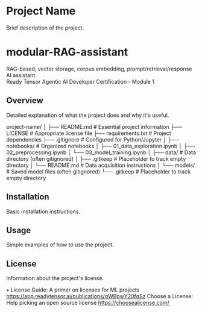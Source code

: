 

# Project Name

Brief description of the project.

# modular-RAG-assistant
RAG-based, vector storage, corpus embedding, prompt/retrieval/response AI assistant.
<br>Ready Tensor Agentic AI Developer Certification - Module 1

## Overview

Detailed explanation of what the project does and why it's useful.

project-name/
│
├── README.md                 # Essential project information
├── LICENSE                   # Appropriate license file
├── requirements.txt          # Project dependencies
├── .gitignore                # Configured for Python/Jupyter
│
├── notebooks/                # Organized notebooks
│   ├── 01_data_exploration.ipynb
│   ├── 02_preprocessing.ipynb
│   └── 03_model_training.ipynb
│
├── data/                     # Data directory (often gitignored)
│   ├── .gitkeep              # Placeholder to track empty directory
│   └── README.md             # Data acquisition instructions
│
└── models/                   # Saved model files (often gitignored)
    └── .gitkeep              # Placeholder to track empty directory



## Installation

Basic installation instructions.

## Usage

Simple examples of how to use the project.

## License

Information about the project's license.

• License Guide: A primer on licenses for ML projects https://app.readytensor.ai/publications/qWBpwY20fqSz
Choose a License: Help picking an open source license  https://choosealicense.com/

